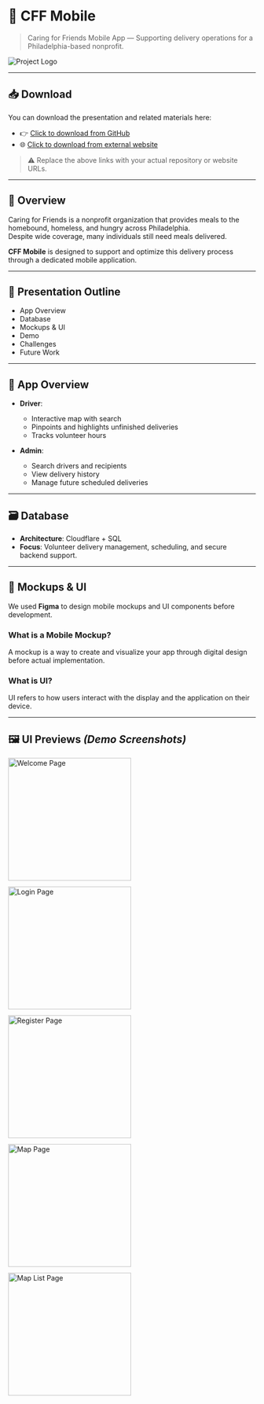 # 📱 CFF Mobile

> Caring for Friends Mobile App — Supporting delivery operations for a Philadelphia-based nonprofit.

<!--![Project Logo](./resources/images/cff-logo-headline.png)  -->
<img src="./resources/images/cff-logo-headline.png" alt="Project Logo" />

---

## 📥 Download

You can download the presentation and related materials here:

- 👉 [Click to download from GitHub](https://github.com/LaurentShen/cff-app-demo/tree/main/resources/downloads)  
- 🌐 [Click to download from external website](https://szr.hk/public/downloads/cff_projects/)

> ⚠️ Replace the above links with your actual repository or website URLs.

---

## 🧭 Overview

Caring for Friends is a nonprofit organization that provides meals to the homebound, homeless, and hungry across Philadelphia.  
Despite wide coverage, many individuals still need meals delivered.  

**CFF Mobile** is designed to support and optimize this delivery process through a dedicated mobile application.

---

## 📝 Presentation Outline

- App Overview  
- Database  
- Mockups & UI  
- Demo  
- Challenges  
- Future Work  

---

## 📌 App Overview

- **Driver**:  
  - Interactive map with search  
  - Pinpoints and highlights unfinished deliveries  
  - Tracks volunteer hours  

- **Admin**:  
  - Search drivers and recipients  
  - View delivery history  
  - Manage future scheduled deliveries  

---

## 🗃️ Database

- **Architecture**: Cloudflare + SQL  
- **Focus**: Volunteer delivery management, scheduling, and secure backend support.

---

## 🧪 Mockups & UI

We used **Figma** to design mobile mockups and UI components before development.

### What is a Mobile Mockup?  
A mockup is a way to create and visualize your app through digital design before actual implementation.

### What is UI?  
UI refers to how users interact with the display and the application on their device.

---

## 🖼️ UI Previews *(Demo Screenshots)*

<!--![Welcome Page](./resources/images/welcome_page.jpg)
![Login Page](./resources/images/login_page.jpg)
![Register Page](./resources/images/register_page.jpg)
![Map Page](./resources/images/map_page.jpg)
![Map List Page](./resources/images/mapList_page.jpg)-->
<div style="display:flex; flex-wrap:wrap; gap:12px;">
  <img src="./resources/images/welcome_page.jpg" alt="Welcome Page" width="250" />
  <img src="./resources/images/login_page.jpg" alt="Login Page" width="250" />
  <img src="./resources/images/register_page.jpg" alt="Register Page" width="250" />
  <img src="./resources/images/map_page.jpg" alt="Map Page" width="250" />
  <img src="./resources/images/mapList_page.jpg" alt="Map List Page" width="250" />
</div>




```markdown

